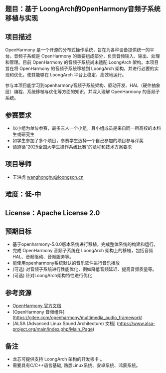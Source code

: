 ## 题目：基于 LoongArch的OpenHarmony音频子系统移植与实现
## 项目描述
OpenHarmony 是一个开源的分布式操作系统，旨在为各种设备提供统一的平台。音频子系统是 OpenHarmony 的重要组成部分，负责音频输入、输出、处理和管理。目前 OpenHarmony 的音频子系统尚未适配 LoongArch 架构。本项目旨在将 OpenHarmony 的音频子系统移植到 LoongArch 架构，并进行必要的实现和优化，使其能够在 LoongArch 平台上稳定、高效地运行。

参与本项目能学习到openharmony音频子系统架构、驱动开发、HAL（硬件抽象层）编程、系统移植与优化等方面的知识，并深入理解 OpenHarmony 的音频子系统。

## 参赛要求
*  以小组为单位参赛，最多三人一个小组，且小组成员是来自同一所高校的本科生或研究生
*  如学生参加了多个项目，参赛学生选择一个自己参加的项目参与评奖
*  请遵循“2025全国大学生操作系统比赛”的章程和技术方案要求

## 项目导师
*  王洪虎 wanghonghu@loongson.cn

## 难度：低-中

## License：Apache License 2.0

## 预期目标
* 基于openharmony-5.0.0版本系统进行移植，完成整体系统的构建和运行。
* 完成 OpenHarmony 音频子系统在 LoongArch 架构上的移植，包括音频 HAL、音频驱动、音频服务等。
* 能使用openharmony系统默认的音乐软件进行音乐播放
* (可选) 对音频子系统进行性能优化，例如降低音频延迟、提高音频质量等。
* (可选) 针对LoongArch架构特性进行优化

## 参考资源
*   [OpenHarmony 官方文档](https://www.openharmony.cn/)
*   [OpenHarmony 音频组件] (https://gitee.com/openharmony/multimedia_audio_framework)
*   [ALSA (Advanced Linux Sound Architecture) 文档] (https://www.alsa-project.org/main/index.php/Main_Page) 

## 备注
*   龙芯可提供支持 LoongArch 架构的开发板卡 。
*   需要具有C/C++语言基础, 熟悉Linux系统、安卓系统、鸿蒙系统。
